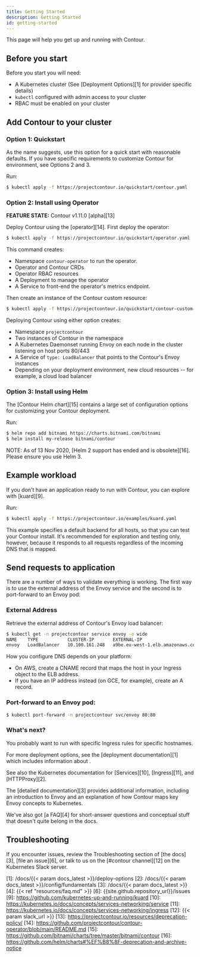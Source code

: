 ```yaml
---
title: Getting Started
description: Getting Started
id: getting-started
---
```


This page will help you get up and running with Contour.

## Before you start

Before you start you will need:

- A Kubernetes cluster (See [Deployment Options][1] for provider specific details)
- `kubectl` configured with admin access to your cluster
- RBAC must be enabled on your cluster

## Add Contour to your cluster

### Option 1: Quickstart

As the name suggests, use this option for a quick start with reasonable defaults. If
you have specific requirements to customize Contour for environment, see Options 2 and 3.

Run:

```bash
$ kubectl apply -f https://projectcontour.io/quickstart/contour.yaml
```

### Option 2: Install using Operator

__FEATURE STATE:__ Contour v1.11.0 [alpha][13]

Deploy Contour using the [operator][14]. First deploy the operator:

```bash
$ kubectl apply -f https://projectcontour.io/quickstart/operator.yaml
```

This command creates:

- Namespace `contour-operator` to run the operator.
- Operator and Contour CRDs
- Operator RBAC resources
- A Deployment to manage the operator
- A Service to front-end the operator's metrics endpoint.

Then create an instance of the Contour custom resource:

```bash
$ kubectl apply -f https://projectcontour.io/quickstart/contour-custom-resource.yaml
```

Deploying Contour using either option creates:

- Namespace `projectcontour`
- Two instances of Contour in the namespace
- A Kubernetes Daemonset running Envoy on each node in the cluster listening on host ports 80/443
- A Service of `type: LoadBalancer` that points to the Contour's Envoy instances
- Depending on your deployment environment, new cloud resources -- for example, a cloud load balancer

### Option 3: Install using Helm

The [Contour Helm chart][15] contains a large set of configuration options for customizing
your Contour deployment.

Run:

```bash
$ helm repo add bitnami https://charts.bitnami.com/bitnami
$ helm install my-release bitnami/contour
```

NOTE: As of 13 Nov 2020, [Helm 2 support has ended and is obsolete][16]. Please ensure you use Helm 3.

## Example workload

If you don't have an application ready to run with Contour, you can explore with [kuard][9].

Run:

```bash
$ kubectl apply -f https://projectcontour.io/examples/kuard.yaml
```

This example specifies a default backend for all hosts, so that you can test your Contour install.
It's recommended for exploration and testing only, however, because it responds to all requests regardless of the incoming DNS that is mapped.

## Send requests to application

There are a number of ways to validate everything is working.
The first way is to use the external address of the Envoy service and the second is to port-forward to an Envoy pod:
 
### External Address

Retrieve the external address of Contour's Envoy load balancer:

```bash
$ kubectl get -n projectcontour service envoy -o wide
NAME    TYPE           CLUSTER-IP       EXTERNAL-IP                                                               PORT(S)
envoy   LoadBalancer   10.100.161.248   a9be.eu-west-1.elb.amazonaws.com   80:30724/TCP,443:32097/TCP   4m58s   app=envoy
```

How you configure DNS depends on your platform:

- On AWS, create a CNAME record that maps the host in your Ingress object to the ELB address.
- If you have an IP address instead (on GCE, for example), create an A record.

### Port-forward to an Envoy pod:

```bash
$ kubectl port-forward -n projectcontour svc/envoy 80:80
```

### What's next?

You probably want to run with specific Ingress rules for specific hostnames.

For more deployment options, see the [deployment documentation][1] which includes information about .

See also the Kubernetes documentation for [Services][10], [Ingress][11], and [HTTPProxy][2].

The [detailed documentation][3] provides additional information, including an introduction to Envoy and an explanation of how Contour maps key Envoy concepts to Kubernetes.

We've also got [a FAQ][4] for short-answer questions and conceptual stuff that doesn't quite belong in the docs.

## Troubleshooting

If you encounter issues, review the Troubleshooting section of [the docs][3], [file an issue][6], or talk to us on the [#contour channel][12] on the Kubernetes Slack server.

[0]: https://aws.amazon.com/quickstart/architecture/vmware-kubernetes
[1]: /docs/{{< param docs_latest >}}/deploy-options
[2]: /docs/{{< param docs_latest >}}/config/fundamentals
[3]: /docs/{{< param docs_latest >}}
[4]: {{< ref "resources/faq.md" >}}
[6]: {{site.github.repository_url}}/issues
[9]: https://github.com/kubernetes-up-and-running/kuard
[10]: https://kubernetes.io/docs/concepts/services-networking/service
[11]: https://kubernetes.io/docs/concepts/services-networking/ingress
[12]: {{< param slack_url >}}
[13]: https://projectcontour.io/resources/deprecation-policy/
[14]: https://github.com/projectcontour/contour-operator/blob/main/README.md
[15]: https://github.com/bitnami/charts/tree/master/bitnami/contour
[16]: https://github.com/helm/charts#%EF%B8%8F-deprecation-and-archive-notice